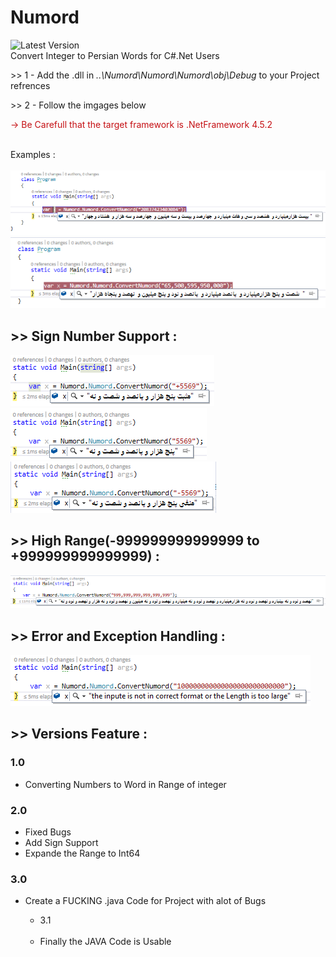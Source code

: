 # Numord
![Latest Version](https://img.shields.io/badge/version-3.1-blue.svg)<br>
Convert Integer to Persian Words for C#.Net Users 
<p>>> 1 - Add the .dll in <i>..\Numord\Numord\Numord\obj\Debug</i> to your Project refrences</p>
<p>>> 2 - Follow the imgages below								  </p>
<p style="color:rgb(197,16,20)"> -> Be Carefull that the target framework is .NetFramework 4.5.2</p>
<br>Examples :<br><br>
<img src="Sample/ex1.png">
<img src="Sample/ex2.png">

<h2> >> Sign Number Support :</h2>
<img src="Sample/ex6.png">
<img src="Sample/ex8.png">
<img src="Sample/ex7.png">

<h2> >> High Range(-999999999999999 to +999999999999999) :</h2>
<img src="Sample/ex3.png">

<h2> >> Error and Exception Handling :</h2>
<img src="Sample/ex4.png">

<h2> >> Versions Feature :</h2>

<h3> 1.0 </h3>
<ul>
    <li>Converting Numbers to Word in Range of integer</li>
</ul>
<h3> 2.0 </h3>
<ul>
    <li>Fixed Bugs</li>
    <li>Add Sign Support</li>
    <li>Expande the Range to Int64</li>
</ul>
<h3> 3.0 </h3>
<ul>
    <li>Create a FUCKING .java Code for Project with alot of Bugs</li>
<ul>
<li> 3.1</li>
    <li>Finally the JAVA Code is Usable</li>
</ul>
    </li>
</ul>
